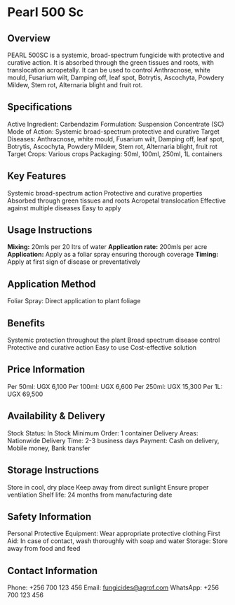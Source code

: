 # Pearl 500 Sc

## Overview
PEARL 500SC is a systemic, broad-spectrum fungicide with protective and curative action. It is absorbed through the green tissues and roots, with translocation acropetally. It can be used to control Anthracnose, white mould, Fusarium wilt, Damping off, leaf spot, Botrytis, Ascochyta, Powdery Mildew, Stem rot, Alternaria blight and fruit rot.

## Specifications
Active Ingredient: Carbendazim
Formulation: Suspension Concentrate (SC)
Mode of Action: Systemic broad-spectrum protective and curative
Target Diseases: Anthracnose, white mould, Fusarium wilt, Damping off, leaf spot, Botrytis, Ascochyta, Powdery Mildew, Stem rot, Alternaria blight, fruit rot
Target Crops: Various crops
Packaging: 50ml, 100ml, 250ml, 1L containers

## Key Features
Systemic broad-spectrum action
Protective and curative properties
Absorbed through green tissues and roots
Acropetal translocation
Effective against multiple diseases
Easy to apply

## Usage Instructions
**Mixing:** 20mls per 20 ltrs of water
**Application rate:** 200mls per acre
**Application:** Apply as a foliar spray ensuring thorough coverage
**Timing:** Apply at first sign of disease or preventatively

## Application Method
Foliar Spray: Direct application to plant foliage

## Benefits
Systemic protection throughout the plant
Broad spectrum disease control
Protective and curative action
Easy to use
Cost-effective solution

## Price Information
Per 50ml: UGX 6,100
Per 100ml: UGX 6,600
Per 250ml: UGX 15,300
Per 1L: UGX 69,500

## Availability & Delivery
Stock Status: In Stock
Minimum Order: 1 container
Delivery Areas: Nationwide
Delivery Time: 2-3 business days
Payment: Cash on delivery, Mobile money, Bank transfer

## Storage Instructions
Store in cool, dry place
Keep away from direct sunlight
Ensure proper ventilation
Shelf life: 24 months from manufacturing date

## Safety Information
Personal Protective Equipment: Wear appropriate protective clothing
First Aid: In case of contact, wash thoroughly with soap and water
Storage: Store away from food and feed

## Contact Information
Phone: +256 700 123 456
Email: fungicides@agrof.com
WhatsApp: +256 700 123 456

